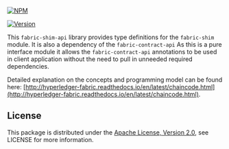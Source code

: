 [![NPM](https://nodei.co/npm/fabric-shim-api.svg?downloads=true&downloadRank=true&stars=true)](https://nodei.co/npm/fabric-shim-api/)


[![Version](https://badge.fury.io/js/fabric-shim-api.svg)](http://badge.fury.io/js/fabric-shim-api)

This `fabric-shim-api` library provides type definitions for the `fabric-shim` module. It is also a dependency of the `fabric-contract-api`  As this is a pure interface module it allows the `fabric-contract-api` annotations to be used in client application without the need to pull in unneeded required dependencies.

Detailed explanation on the concepts and programming model can be found here: [http://hyperledger-fabric.readthedocs.io/en/latest/chaincode.html](http://hyperledger-fabric.readthedocs.io/en/latest/chaincode.html).


## License

This package is distributed under the
[Apache License, Version 2.0](http://www.apache.org/licenses/LICENSE-2.0),
see LICENSE for more information.
